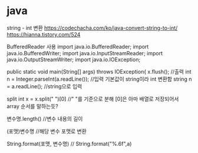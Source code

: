 # java

string - int 변환
https://codechacha.com/ko/java-convert-string-to-int/
https://hianna.tistory.com/524

BufferedReader 사용
import java.io.BufferedReader;
import java.io.BufferedWriter;
import java.io.InputStreamReader;
import java.io.OutputStreamWriter;
import java.io.IOException;

public static void main(String[] args) throws IOException{
x.flush(); //출력
int n = Integer.parseInt(a.readLine()); //입력 기본값이 string이라 int 변환함
string n = a.readLine(); //string으로 입력

split
int x = x.split(" ")[0] //" "를 기준으로 분해 [0]은 아마 배열로 저장되어서 array 순서를 말하는듯?

변수명.length() //변수 내용의 길이

(포맷)변수명 //해당 변수 포맷로 변환

String.format(포맷, 변수명) // String.format("%.6f",a)
